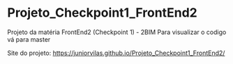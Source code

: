 # Projeto_Checkpoint1_FrontEnd2
Projeto da matéria FrontEnd2 (Checkpoint 1) - 2BIM
Para visualizar o codigo vá para master

Site do projeto: https://juniorvilas.github.io/Projeto_Checkpoint1_FrontEnd2/
